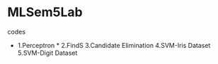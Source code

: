 # MLSem5Lab
codes
* 1.Perceptron *
2.FindS
3.Candidate Elimination
4.SVM-Iris Dataset
5.SVM-Digit Dataset
